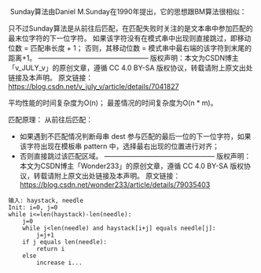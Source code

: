 Sunday算法由Daniel M.Sunday在1990年提出，它的思想跟BM算法很相似：

只不过Sunday算法是从前往后匹配，在匹配失败时关注的是文本串中参加匹配的最末位字符的下一位字符。
如果该字符没有在模式串中出现则直接跳过，即移动位数 = 匹配串长度 + 1；
否则，其移动位数 = 模式串中最右端的该字符到末尾的距离+1。
————————————————
版权声明：本文为CSDN博主「v_JULY_v」的原创文章，遵循 CC 4.0 BY-SA 版权协议，转载请附上原文出处链接及本声明。
原文链接：https://blog.csdn.net/v_july_v/article/details/7041827


平均性能的时间复杂度为O(n)； 
最差情况的时间复杂度为O(n * m)。


匹配原理： 
从前往后匹配： 
- 如果遇到不匹配情况判断母串 dest 参与匹配的最后一位的下一位字符，如果该字符出现在模板串 pattern 中，选择最右出现的位置进行对齐； 
- 否则直接跳过该匹配区域。
————————————————
版权声明：本文为CSDN博主「Wonder233」的原创文章，遵循 CC 4.0 BY-SA 版权协议，转载请附上原文出处链接及本声明。
原文链接：https://blog.csdn.net/wonder233/article/details/79035403

```
输入: haystack, needle
Init: i=0, j=0
while i<=len(haystack)-len(needle):
    j=0
    while j<len(needle) and haystack[i+j] equals needle[j]:
        j=j+1
    if j equals len(needle):
        return i
    else
        increase i...
```